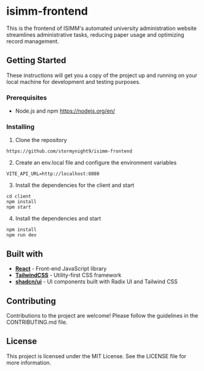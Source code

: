 # isimm-frontend
This is the frontend of ISIMM's automated university administration website streamlines administrative tasks, reducing paper usage and optimizing record management.

## Getting Started
These instructions will get you a copy of the project up and running on your local machine for development and testing purposes.

### Prerequisites
* Node.js and npm https://nodejs.org/en/

### Installing
1. Clone the repository
```
https://github.com/stormynight9/isimm-frontend
```
2. Create an env.local file and configure the environment variables
```env
VITE_API_URL=http://localhost:8080
```
3. Install the dependencies for the client and start
```
cd client
npm install
npm start
```
4. Install the dependencies and start
```
npm install
npm run dev
```

## Built with
* **[React](https://reactjs.org/)** - Front-end JavaScript library
* **[TailwindCSS](https://tailwindcss.com/)** - Utility-first CSS framework
* **[shadcn/ui](https://ui.shadcn.com/)** - UI components built with Radix UI and Tailwind CSS

## Contributing

Contributions to the project are welcome! Please follow the guidelines in the CONTRIBUTING.md file.

## License

This project is licensed under the MIT License. See the LICENSE file for more information.

